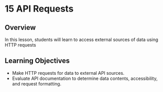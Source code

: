 # 15 API Requests

## Overview
In this lesson, students will learn to access external sources of data using HTTP requests

## Learning Objectives
* Make HTTP requests for data to external API sources.
* Evaluate API documentation to determine data contents, accessibility, and request formatting.